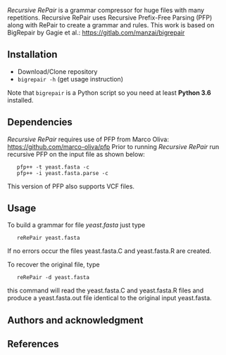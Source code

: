 *Recursive RePair* is a grammar compressor for huge files with many repetitions. Recursive RePair uses Recursive Prefix-Free Parsing (PFP) along with RePair to create a grammar and rules. This work is based on BigRepair by Gagie et al.: https://gitlab.com/manzai/bigrepair

## Installation
* Download/Clone repository
* `bigrepair -h` (get usage instruction)

Note that `bigrepair` is a Python script so you need at least **Python 3.6** installed.

## Dependencies
*Recursive RePair* requires use of PFP from Marco Oliva: https://github.com/marco-oliva/pfp
Prior to running *Recursive RePair* run recursive PFP on the input file as shown below:

       pfp++ -t yeast.fasta -c
       pfp++ -i yeast.fasta.parse -c

This version of PFP also supports VCF files.

## Usage

To build a grammar for file *yeast.fasta* just type

       reRePair yeast.fasta

If no errors occur the files yeast.fasta.C and yeast.fasta.R are created.

To recover the original file, type

       reRePair -d yeast.fasta

this command will read the yeast.fasta.C and yeast.fasta.R files and produce a yeast.fasta.out file identical to the original input yeast.fasta. 


## Authors and acknowledgment


## References
